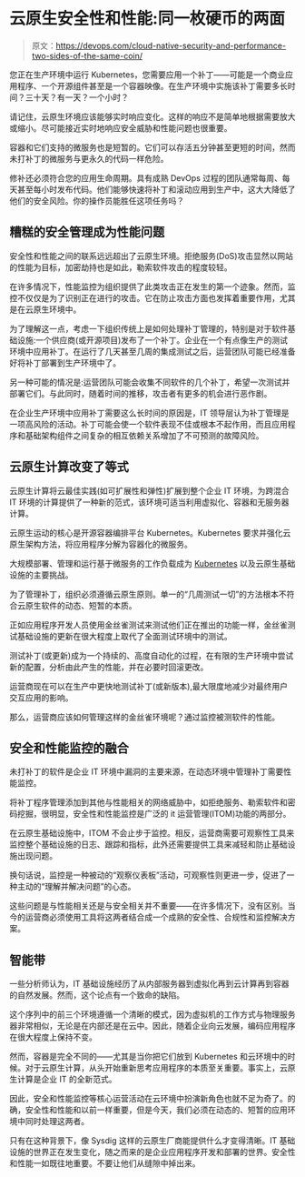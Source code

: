 # 云原生安全性和性能:同一枚硬币的两面

> 原文：<https://devops.com/cloud-native-security-and-performance-two-sides-of-the-same-coin/>

您正在生产环境中运行 Kubernetes，您需要应用一个补丁——可能是一个商业应用程序、一个开源组件甚至是一个容器映像。在生产环境中实施该补丁需要多长时间？三十天？有一天？一个小时？

请记住，云原生环境应该能够实时响应变化。这样的响应不是简单地根据需要放大或缩小。尽可能接近实时地响应安全威胁和性能问题也很重要。

容器和它们支持的微服务也是短暂的。它们可以存活五分钟甚至更短的时间，然而未打补丁的微服务与更永久的代码一样危险。

修补还必须符合您的应用生命周期。具有成熟 DevOps 过程的团队通常每周、每天甚至每小时发布代码。他们能够快速将补丁和滚动应用到生产中，这大大降低了他们的安全风险。你的操作员能胜任这项任务吗？

## **糟糕的安全管理成为性能问题**

安全性和性能之间的联系远远超出了云原生环境。拒绝服务(DoS)攻击显然以网站的性能为目标，加密劫持也是如此，勒索软件攻击的程度较轻。

在许多情况下，性能监控为组织提供了此类攻击正在发生的第一个迹象。然而，监控不仅仅是为了识别正在进行的攻击。它在防止攻击方面也发挥着重要作用，尤其是在云原生环境中。

为了理解这一点，考虑一下组织传统上是如何处理补丁管理的，特别是对于软件基础设施:一个供应商(或开源项目)发布了一个补丁。企业在一个有点像生产的测试环境中应用补丁。在运行了几天甚至几周的集成测试之后，运营团队可能已经准备好将补丁部署到生产环境中了。

另一种可能的情况是:运营团队可能会收集不同软件的几个补丁，希望一次测试并部署它们。与此同时，随着时间的推移，攻击者有更多的机会进行恶作剧。

在企业生产环境中应用补丁需要这么长时间的原因是，IT 领导层认为补丁管理是一项高风险的活动。补丁可能会使一个软件表现不佳或根本不起作用，而且应用程序和基础架构组件之间复杂的相互依赖关系增加了不可预测的故障风险。

## **云原生计算改变了等式**

云原生计算将云最佳实践(如可扩展性和弹性)扩展到整个企业 IT 环境，为跨混合 IT 环境的计算提供了一种新的范式，该环境可适当利用虚拟化、容器和无服务器计算。

云原生运动的核心是开源容器编排平台 Kubernetes。Kubernetes 要求并强化云原生架构方法，将应用程序分解为容器化的微服务。

大规模部署、管理和运行基于微服务的工作负载成为 [Kubernetes](https://devops.com/decoding-the-self-healing-kubernetes/) 以及云原生基础设施的主要挑战。

为了管理补丁，组织必须遵循云原生原则。单一的“几周测试一切”的方法根本不符合云原生软件的动态、短暂的本质。

正如应用程序开发人员使用金丝雀测试来测试他们正在推出的功能一样，金丝雀测试基础设施的更新在很大程度上取代了全面测试环境中的测试。

测试补丁(或更新)成为一个持续的、高度自动化的过程，在有限的生产环境中尝试新的配置，分析由此产生的性能，并在必要时回滚更改。

运营商现在可以在生产中更快地测试补丁(或新版本),最大限度地减少对最终用户交互应用的影响。

那么，运营商应该如何管理这样的金丝雀环境呢？通过监控被测软件的性能。

## **安全和性能监控的融合**

未打补丁的软件是企业 IT 环境中漏洞的主要来源，在动态环境中管理补丁需要性能监控。

将补丁程序管理添加到其他与性能相关的网络威胁中，如拒绝服务、勒索软件和密码挖掘，很明显，安全性和性能监控是广泛的 it 运营管理(ITOM)功能的两部分。

在云原生基础设施中，ITOM 不会止步于监控。相反，运营商需要可观察性工具来监控整个基础设施的日志、跟踪和指标，此外还需要提供工具来减轻和防止基础设施出现问题。

换句话说，监控是一种被动的“观察仪表板”活动，可观察性则更进一步，促进了一种主动的“理解并解决问题”的心态。

这些问题是与性能相关还是与安全相关并不重要——在许多情况下，没有区别。当今的运营商必须使用工具将这两者结合成一个成熟的安全性、合规性和监控解决方案。

## **智能带**

一些分析师认为，IT 基础设施经历了从内部服务器到虚拟化再到云计算再到容器的自然发展。然而，这个论点有一个致命的缺陷。

这个序列中的前三个环境遵循一个清晰的模式，因为虚拟机的工作方式与物理服务器非常相似，无论是在内部还是在云中。因此，随着企业向云发展，编码应用程序在很大程度上保持不变。

然而，容器是完全不同的——尤其是当你把它们放到 Kubernetes 和云环境中的时候。对于云原生计算，从头开始重新思考应用程序的本质至关重要。事实上，云原生计算是企业 IT 的全新范式。

因此，安全和性能监控等核心运营活动在云环境中扮演新角色也就不足为奇了。的确，安全性和性能和以前一样重要，但是今天，我们必须在动态的、短暂的应用环境中同时处理这两者。

只有在这种背景下，像 Sysdig 这样的云原生厂商能提供什么才变得清晰。IT 基础设施的世界正在发生变化，随之而来的是企业应用程序开发和部署的世界。安全性和性能一如既往地重要。不要让他们从缝隙中掉出来。